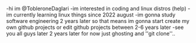 -hi im @TobleroneDaglari
-im interested in coding and linux distros (help)
-im currently learning linux things since 2022 august
-im gonna study software engineering 2 years later so that means im gonna start create my own github projects or edit github projects between 2-6 years later 
-see you all guys later 2 years later for now just ghosting and ''git clone''..
<!---
TobleroneDaglari/TobleroneDaglari is a ✨ special ✨ repository because its `README.md` (this file) appears on your GitHub profile.
You can click the Preview link to take a look at your changes.
--->
